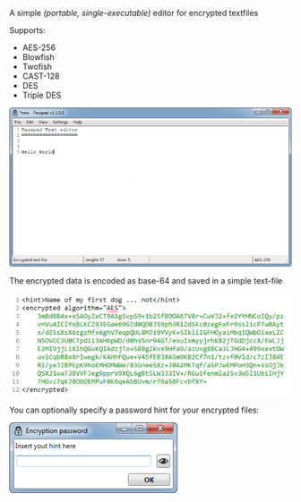 A simple *(portable, single-executable)* editor for encrypted textfiles

Supports:

 - AES-256
 - Blowfish
 - Twofish
 - CAST-128
 - DES
 - Triple DES

![MainWindow](https://raw.githubusercontent.com/Mikescher/Passpad/master/README-DATA/main.png)

The encrypted data is encoded as base-64 and saved in a simple text-file

![MainWindow](https://raw.githubusercontent.com/Mikescher/Passpad/master/README-DATA/fileformat.png)

You can optionally specify a password hint for your encrypted files:

![MainWindow](https://raw.githubusercontent.com/Mikescher/Passpad/master/README-DATA/hint.png)
